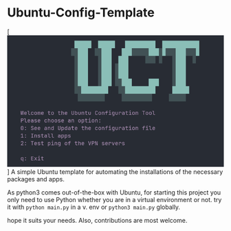 # Ubuntu-Config-Template

[![Preview](media/image.png)]
A simple Ubuntu template for automating the installations of the necessary packages and apps.

As python3 comes out-of-the-box with Ubuntu, for starting this project you only need to use Python whether you are in a virtual environment or not.
try it with `python main.py` in a v. env or `python3 main.py` globally.

hope it suits your needs. Also, contributions are most welcome.
